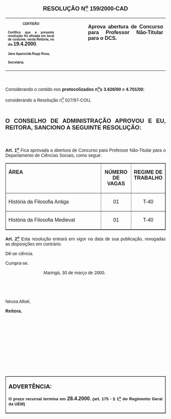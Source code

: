 <BODY>

<FONT FACE="Arial" SIZE=4><P ALIGN="CENTER"></P>
<B><P ALIGN="CENTER">RESOLU&Ccedil;&Atilde;O  N<U><SUP>o</U></SUP>  159/2000-CAD</P>
</B></FONT><FONT FACE="Arial"></FONT>
<TABLE CELLSPACING=0 BORDER=0 CELLPADDING=7 WIDTH=621>
<TR><TD WIDTH="32%" VALIGN="TOP">
<B><FONT FACE="Arial" SIZE=1><P ALIGN="CENTER">CERTID&Atilde;O</P>
<P ALIGN="JUSTIFY">   Certifico que a presente resolu&ccedil;&atilde;o foi afixada em local de costume, nesta Reitoria, no dia </FONT><FONT FACE="Arial">19.4.2000</FONT><FONT FACE="Arial" SIZE=1>.</P>
<P ALIGN="JUSTIFY"></P>
<P ALIGN="JUSTIFY">Jane Aparecida Rupp Rosa,</P>
<P ALIGN="JUSTIFY">Secret&aacute;ria.</B></FONT></TD>
<TD WIDTH="18%" VALIGN="TOP">&nbsp;</TD>
<TD WIDTH="50%" VALIGN="TOP">
<B><FONT FACE="Arial"><P ALIGN="JUSTIFY">Aprova abertura de Concurso para Professor N&atilde;o-Titular para o DCS.</B></FONT></TD>
</TR>
</TABLE>

<FONT FACE="Arial"><P ALIGN="JUSTIFY"></P>
<P ALIGN="JUSTIFY">&nbsp;</P>
<P ALIGN="JUSTIFY">&#9;Considerando o contido nos <B>protocolizados n<U><SUP>o</U>s</SUP> 3.626/00 </B>e<B> 4.701/00</B>;</P>
<P ALIGN="JUSTIFY">&#9;considerando a Resolu&ccedil;&atilde;o n<U><SUP>o</U></SUP> 027/97-COU,</P>
<P ALIGN="JUSTIFY"></P>
<P ALIGN="JUSTIFY">&nbsp;</P>
</FONT><B><FONT FACE="Arial" SIZE=4><P ALIGN="JUSTIFY">O CONSELHO DE ADMINISTRA&Ccedil;&Atilde;O APROVOU E EU, REITORA, SANCIONO A SEGUINTE RESOLU&Ccedil;&Atilde;O:</P>
</B></FONT><FONT FACE="Arial">
<P>&nbsp;</P>
<B><P ALIGN="JUSTIFY">Art. 1<U><SUP>o</B></U></SUP> Fica aprovada a abertura de Concurso para Professor N&atilde;o-Titular para o Departamento de Ci&ecirc;ncias Sociais, como segue:</P>
<P ALIGN="JUSTIFY"></P></FONT>
<P ALIGN="CENTER"><CENTER><TABLE BORDER CELLSPACING=1 CELLPADDING=4 WIDTH=585>
<TR><TD WIDTH="60%" VALIGN="TOP">
<B><FONT FACE="Arial"><P ALIGN="JUSTIFY">&Aacute;REA</B></FONT></TD>
<TD WIDTH="19%" VALIGN="TOP">
<B><FONT FACE="Arial"><P ALIGN="CENTER">N&Uacute;MERO DE VAGAS</B></FONT></TD>
<TD WIDTH="21%" VALIGN="TOP">
<B><FONT FACE="Arial"><P ALIGN="CENTER">REGIME DE TRABALHO</B></FONT></TD>
</TR>
<TR><TD WIDTH="60%" VALIGN="TOP">
<FONT FACE="Arial"><P ALIGN="JUSTIFY">Hist&oacute;ria da Filosofia Antiga</FONT></TD>
<TD WIDTH="19%" VALIGN="TOP">
<FONT FACE="Arial"><P ALIGN="CENTER">01</FONT></TD>
<TD WIDTH="21%" VALIGN="TOP">
<FONT FACE="Arial"><P ALIGN="CENTER">T-40</FONT></TD>
</TR>
<TR><TD WIDTH="60%" VALIGN="TOP">
<FONT FACE="Arial"><P ALIGN="JUSTIFY">Hist&oacute;ria da Filosofia Medieval</FONT></TD>
<TD WIDTH="19%" VALIGN="TOP">
<FONT FACE="Arial"><P ALIGN="CENTER">01</FONT></TD>
<TD WIDTH="21%" VALIGN="TOP">
<FONT FACE="Arial"><P ALIGN="CENTER">T-40</FONT></TD>
</TR>
</TABLE>
</CENTER></P>

<FONT FACE="Arial"><P ALIGN="JUSTIFY"></P>
<B><P ALIGN="JUSTIFY">&#9;Art. 2<U><SUP>o</B></U></SUP> Esta resolu&ccedil;&atilde;o entrar&aacute; em vigor na data de sua publica&ccedil;&atilde;o, revogadas as disposi&ccedil;&otilde;es em contr&aacute;rio.</P>
<P ALIGN="JUSTIFY">&#9;D&ecirc;-se ci&ecirc;ncia.</P>
<P ALIGN="JUSTIFY">&#9;Cumpra-se.</P>
<P ALIGN="JUSTIFY"></P><DIR>
<DIR>
<DIR>

<P ALIGN="JUSTIFY">&#9;&#9;&#9;Maring&aacute;, 30 de mar&ccedil;o de 2000.</P>
<P ALIGN="JUSTIFY"></P>
<P ALIGN="JUSTIFY">&nbsp;</P>
<P ALIGN="JUSTIFY">&nbsp;</P></DIR>
</DIR>
</DIR>

<P ALIGN="JUSTIFY">   &#9;&#9;&#9;&#9;Neusa Alto&eacute;,</P>
<P ALIGN="JUSTIFY">&#9;&#9;&#9;&#9;<B>Reitora.</P>
<P ALIGN="JUSTIFY"></P>
<P ALIGN="JUSTIFY">&nbsp;</P>
<P ALIGN="JUSTIFY">&nbsp;</P>
<P ALIGN="JUSTIFY">&nbsp;</P>
<P ALIGN="JUSTIFY">&nbsp;</P>
<P ALIGN="JUSTIFY">&nbsp;</P>
<P ALIGN="JUSTIFY">&nbsp;</P></B></FONT>
<TABLE BORDER CELLSPACING=1 CELLPADDING=4 WIDTH=212>
<TR><TD VALIGN="TOP">
<B><FONT SIZE=4><P> ADVERT&Ecirc;NCIA:</P>
</FONT><FONT FACE="Arial" SIZE=2><P ALIGN="JUSTIFY">O prazo recursal termina em </FONT><FONT FACE="Arial">28.4.2000</FONT><FONT FACE="Arial" SIZE=2>. (art. 175 - § 1<U><SUP>o</U></SUP> do Regimento Geral da UEM)</B></FONT></TD>
</TR>
</TABLE>

<FONT SIZE=2></FONT></BODY>
